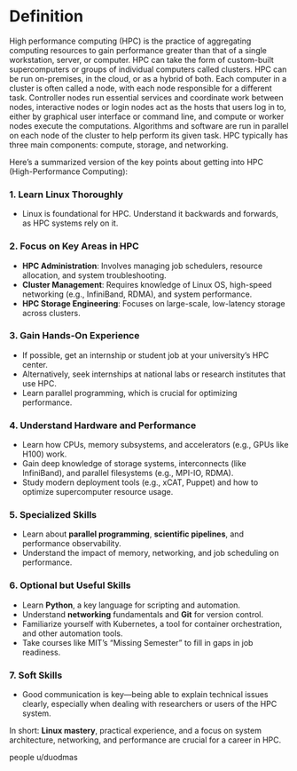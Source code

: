 








# Definition  
High performance computing (HPC) is the practice of aggregating computing resources to gain performance greater than that of a single workstation, server, or computer. HPC can take the form of custom-built supercomputers or groups of individual computers called clusters. HPC can be run on-premises, in the cloud, or as a hybrid of both. Each computer in a cluster is often called a node, with each node responsible for a different task. Controller nodes run essential services and coordinate work between nodes, interactive nodes or login nodes act as the hosts that users log in to, either by graphical user interface or command line, and compute or worker nodes execute the computations. Algorithms and software are run in parallel on each node of the cluster to help perform its given task. HPC typically has three main components: compute, storage, and networking.




Here’s a summarized version of the key points about getting into HPC (High-Performance Computing):

### 1. **Learn Linux Thoroughly**

- Linux is foundational for HPC. Understand it backwards and forwards, as HPC systems rely on it.

### 2. **Focus on Key Areas in HPC**

- **HPC Administration**: Involves managing job schedulers, resource allocation, and system troubleshooting.
- **Cluster Management**: Requires knowledge of Linux OS, high-speed networking (e.g., InfiniBand, RDMA), and system performance.
- **HPC Storage Engineering**: Focuses on large-scale, low-latency storage across clusters.

### 3. **Gain Hands-On Experience**

- If possible, get an internship or student job at your university’s HPC center.
- Alternatively, seek internships at national labs or research institutes that use HPC.
- Learn parallel programming, which is crucial for optimizing performance.

### 4. **Understand Hardware and Performance**

- Learn how CPUs, memory subsystems, and accelerators (e.g., GPUs like H100) work.
- Gain deep knowledge of storage systems, interconnects (like InfiniBand), and parallel filesystems (e.g., MPI-IO, RDMA).
- Study modern deployment tools (e.g., xCAT, Puppet) and how to optimize supercomputer resource usage.

### 5. **Specialized Skills**

- Learn about **parallel programming**, **scientific pipelines**, and performance observability.
- Understand the impact of memory, networking, and job scheduling on performance.

### 6. **Optional but Useful Skills**

- Learn **Python**, a key language for scripting and automation.
- Understand **networking** fundamentals and **Git** for version control.
- Familiarize yourself with Kubernetes, a tool for container orchestration, and other automation tools.
- Take courses like MIT’s “Missing Semester” to fill in gaps in job readiness.

### 7. **Soft Skills**

- Good communication is key—being able to explain technical issues clearly, especially when dealing with researchers or users of the HPC system.

In short: **Linux mastery**, practical experience, and a focus on system architecture, networking, and performance are crucial for a career in HPC. 



people 
u/duodmas